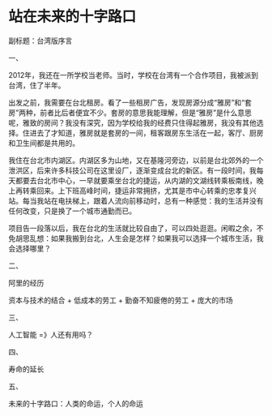# 站在未来的十字路口

副标题：台湾版序言

一、

2012年，我还在一所学校当老师。当时，学校在台湾有一个合作项目，我被派到台湾，住了半年。

出发之前，我需要在台北租房。看了一些租房广告，发现房源分成“雅房”和“套房”两种，前者比后者便宜不少。套房的意思我能理解，但是“雅房”是什么意思呢，雅致的房间？我没有深究，因为学校给我的经费只住得起雅房，我没有其他选择。住进去了才知道，雅房就是套房的一间，租客跟房东生活在一起，客厅、厨房和卫生间都是共用的。

我住在台北市内湖区。内湖区多为山地，又在基隆河旁边，以前是台北郊外的一个泄洪区，后来许多科技公司在这里设厂，逐渐变成台北的新区。有一段时间，我每天都要去台北市中心，一早就要乘坐台北的捷运，从内湖的文湖线转乘板南线，晚上再转乘回来。上下班高峰时间，捷运非常拥挤，尤其是市中心转乘的忠孝复兴站。每当我站在电扶梯上，跟着人流向前移动时，总有一种感觉：我的生活并没有任何改变，只是换了一个城市通勤而已。

项目告一段落以后，我在台北的生活就比较自由了，可以四处逛逛。闲暇之余，不免胡思乱想：如果我搬到台北，人生会是怎样？如果我可以选择一个城市生活，我会选择哪里？

二、

阿里的经历

资本与技术的结合 + 低成本的劳工 + 勤奋不知疲倦的劳工 + 庞大的市场

三、

人工智能 =》人还有用吗？

四、

寿命的延长

五、

未来的十字路口：人类的命运，个人的命运

